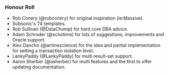 ### **Honour Roll**

 * Rob Conery (@robconery) for original inspiration (ie:Massive).
 * Subsonic's T4 templates. 
 * Rob Sullivan (@DataChomp) for hard core DBA advice. 
 * Adam Schroder (@schotime) for lots of suggestions, improvements and Oracle support.
 * Alex Dancho (@antinescience) for the idea and partial implementation for setting a transaction isolation level.
 * LankyPaddy (@LankyPaddy) for multi result-set support.
 * Aaron Sherber (@asherber) for multi features and the first to offer updating documentation.
